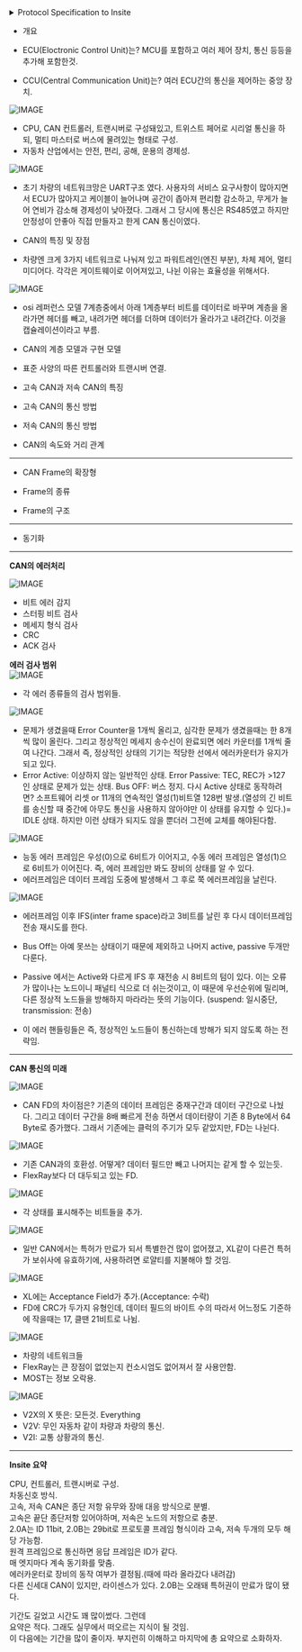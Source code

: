<details><summary>Protocol Specification to Insite</summary>  
  
  * Broadcast address 란? 네트워크에 연결된 모든 노드에게 전송하는 주소. 예로 특정 ID를 필터링 하지않고 모든 노드가 수신하게 설계한다면 이 ID는 브로드캐스트 주소다.(물리적인 브로드캐스트는 없다.)  
  
  
</details>  
  
* 개요  
  
* ECU(Eloctronic Control Unit)는? MCU를 포함하고 여러 제어 장치, 통신 등등을 추가해 포함한것.  
* CCU(Central Communication Unit)는? 여러 ECU간의 통신을 제어하는 중앙 장치.  
  
![IMAGE](https://raw.githubusercontent.com/nogi-bot/resources/main/starpolar/images/79c565f3-51bd-411d-aadc-3518db587205-image.png)  
* CPU, CAN 컨트롤러, 트랜시버로 구성돼있고, 트위스트 페어로 시리얼 통신을 하되, 멀티 마스터로 버스에 물려있는 형태로 구성.  
* 자동차 산업에서는 안전, 편리, 공해, 운용의 경제성.  
  
![IMAGE](https://raw.githubusercontent.com/nogi-bot/resources/main/starpolar/images/c8e7227d-da41-4f3d-aa2c-76dc702559d3-image.png)  
* 초기 차량의 네트워크망은 UART구조 였다. 사용자의 서비스 요구사항이 많아지면서 ECU가 많아지고 케이블이 늘어나며 공간이 좁아져 편리함 감소하고, 무게가 늘어 연비가 감소해 경제성이 낮아졌다. 그래서 그 당시에 통신은 RS485였고 하지만 안정성이 안좋아 직접 만들자고 한게 CAN 통신이였다.  
  
* CAN의 특징 및 장점  
  
* 차량엔 크게 3가지 네트워크로 나눠져 있고 파워트레인(엔진 부분), 차체 제어, 멀티미디어다. 각각은 게이트웨이로 이어져있고, 나뉜 이유는 효율성을 위해서다.  
  
![IMAGE](https://raw.githubusercontent.com/nogi-bot/resources/main/starpolar/images/126e1598-6a79-45e8-8c09-7847ae75fd3f-image.png)  
* osi 레퍼런스 모델 7계층중에서 아래 1계층부터 비트를 데이터로 바꾸며 계층을 올라가면 헤더를 빼고, 내려가면 헤더를 더하며 데이터가 올라가고 내려간다. 이것을 캡슐레이션이라고 부름.  
* CAN의 계층 모델과 구현 모델  
  
* 표준 사양의 따른 컨트롤러와 트랜시버 연결.  
  
* 고속 CAN과 저속 CAN의 특징  
  
* 고속 CAN의 통신 방법  
  
  
* 저속 CAN의 통신 방법  
  
* CAN의 속도와 거리 관계  
---  
* CAN Frame의 확장형  
* Frame의 종류  
  
* Frame의 구조  
  
---  
* 동기화  
---  
**CAN의 에러처리**  
  
![IMAGE](https://raw.githubusercontent.com/nogi-bot/resources/main/starpolar/images/06efbdb5-7fae-4766-a742-daf93493d1dd-image.png)  
* 비트 에러 감지  
* 스터핑 비트 검사  
* 메세지 형식 검사  
* CRC  
* ACK 검사  
  
**에러 검사 범위**  
![IMAGE](https://raw.githubusercontent.com/nogi-bot/resources/main/starpolar/images/8f70a163-1799-4b82-b105-34f71f5e5881-image.png)  
* 각 에러 종류들의 검사 범위들.  
  
![IMAGE](https://raw.githubusercontent.com/nogi-bot/resources/main/starpolar/images/4384aa97-7460-4cfa-b63a-a73600da3e05-image.png)  
* 문제가 생겼을때 Error Counter을 1개씩 올리고, 심각한 문제가 생겼을때는 한 8개씩 많이 올린다. 그리고 정상적인 메세지 송수신이 완료되면 에러 카운터를 1개씩 줄여 나간다. 그래서  즉, 정상적인 상태의 기기는 적당한 선에서 에러카운터가 유지가 되고 있다.  
* Error Active: 이상하지 않는 일반적인 상태. Error Passive: TEC, REC가 >127 인 상태로 문제가 있는 상태. Bus OFF: 버스 정지. 다시 Active 상태로 동작하려면? 소프트웨어 리셋 or  11개의 연속적인 열성(1)비트열 128번 발생.(열성의 긴 비트를 송신할 때 중간에 아무도 통신을 사용하지 않아야만 이 상태를 유지할 수 있다.)= IDLE 상태. 하지만 이런 상태가 되지도 않을 뿐더러 그전에 교체를 해야된다함.  
  
![IMAGE](https://raw.githubusercontent.com/nogi-bot/resources/main/starpolar/images/5b09079a-98c2-4e9d-b55b-90e304789c80-image.png)  
* 능동 에러 프레임은 우성(0)으로 6비트가 이어지고, 수동 에러 프레임은 열성(1)으로 6비트가 이어진다. 즉, 에러 프레임만 봐도 장비의 상태를 알 수 있다.  
* 에러프레임은 데이터 프레임 도중에 발생해서 그 후로 쭉 에러프레임을 날린다.  
  
![IMAGE](https://raw.githubusercontent.com/nogi-bot/resources/main/starpolar/images/6e403f74-36ed-4a74-ae08-51e73f5df5de-image.png)  
* 에러프레임 이후 IFS(inter frame space)라고 3비트를 날린 후 다시 데이터프레임 전송 재시도를 한다.  
* Bus Off는 아예 못쓰는 상태이기 때문에 제외하고 나머지 active, passive 두개만 다룬다.  
* Passive 에서는 Active와 다르게 IFS 후 재전송 시 8비트의 텀이 있다. 이는 오류가 많이나는 노드이니 패널티 식으로 더 쉬는것이고, 이 때문에 우선순위에 밀리며, 다른 정상적 노드들을 방해하지 마라라는 뜻의 기능이다. (suspend: 일시중단, transmission: 전송)  
  
* 이 에러 핸들링들은 즉, 정상적인 노드들이 통신하는데 방해가 되지 않도록 하는 전략임.  
  
---  
**CAN 통신의 미래**  
  
![IMAGE](https://raw.githubusercontent.com/nogi-bot/resources/main/starpolar/images/125e2b1f-1805-472a-a069-9277bfeb08b2-image.png)  
* CAN FD의 차이점은? 기존의 데이터 프레임은 중재구간과 데이터 구간으로 나눴다. 그리고 데이터 구간을 8배 빠르게 전송 하면서 데이터량이 기존 8 Byte에서 64 Byte로 증가했다. 그래서 기존에는 클럭의 주기가 모두 같았지만, FD는 나뉜다.  
  
![IMAGE](https://raw.githubusercontent.com/nogi-bot/resources/main/starpolar/images/7f602091-043a-4eb1-aee3-05b9ff0897a9-image.png)  
* 기존 CAN과의 호환성. 어떻게? 데이터 필드만 빼고 나머지는 같게 할 수 있는듯.  
* FlexRay보다 더 대두되고 있는 FD.  
  
![IMAGE](https://raw.githubusercontent.com/nogi-bot/resources/main/starpolar/images/d8734c22-6d3c-48c5-abd2-9077a68e3603-image.png)  
* 각 상태를 표시해주는 비트들을 추가.  
  
![IMAGE](https://raw.githubusercontent.com/nogi-bot/resources/main/starpolar/images/4ed8076e-a74f-4ba8-9574-9bdaf168fbaf-image.png)  
* 일반 CAN에서는 특허가 만료가 되서 특별한건 많이 없어졌고, XL같이 다른건 특허가 보쉬사에 유효하기에, 사용하려면 로얄티를 지불해야 할 것임.  
  
![IMAGE](https://raw.githubusercontent.com/nogi-bot/resources/main/starpolar/images/ed4b00f3-a061-4119-82b8-b1783048db40-image.png)  
* XL에는 Acceptance Field가 추가.(Acceptance: 수락)  
* FD에 CRC가 두가지 유형인데, 데이터 필드의 바이트 수의 따라서 어느정도 기준하에 작을때는 17, 클땐 21비트로 나뉨.  
  
![IMAGE](https://raw.githubusercontent.com/nogi-bot/resources/main/starpolar/images/5a66b233-e2e3-46e4-8568-b0bee5d155ff-image.png)  
* 차량의 네트워크들  
* FlexRay는 큰 장점이 없었는지 컨소시엄도 없어져서 잘 사용안함.  
* MOST는 정보 오락용.  
  
![IMAGE](https://raw.githubusercontent.com/nogi-bot/resources/main/starpolar/images/a8793b86-fb13-4b0b-9711-ef7e8971d36c-image.png)  
* V2X의 X 뜻은: 모든것. Everything  
* V2V: 무인 자동차 같이 차량과 차량의 통신.  
* V2I: 교통 상황과의 통신.  
  
---  
**Insite 요약**  
  
CPU, 컨트롤러, 트랜시버로 구성.  
차동신호 방식.  
고속, 저속 CAN은 종단 저항 유무와 장애 대응 방식으로 분별.  
고속은 끝단 종단저항 있어야하며, 저속은 노드의 저항으로 충분.  
2.0A는 ID 11bit, 2.0B는 29bit로 프로토콜 프레임 형식이라 고속, 저속 두개의 모두 해당 가능함.  
원격 프레임으로 통신하면 응답 프레임은 ID가 같다.  
매 엣지마다 계속 동기화를 맞춤.  
에러카운터로 장비의 동작 여부가 결정됨.(때에 따라 올라갔다 내려감)  
다른 신세대 CAN이 있지만, 라이센스가 있다. 2.0B는 오래돼 특허권이 만료가 많이 됐다.  
  
기간도 길었고 시간도 꽤 많이썼다. 그런데  
요약은 적다. 그래도 실무에서 떠오르는 지식이 될 것임.  
이 다음에는 기간을 많이 줄이자. 부지런히 이해하고 마지막에 총 요약으로 소화하자.  
